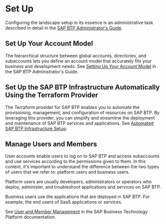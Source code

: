 <!-- loio3b774f8573ce47558b3f14335d4fa22e -->

# Set Up

Configuring the landscape setup in its essence is an administrative task described in detail in the [SAP BTP Administrator's Guide](https://help.sap.com/docs/btp/best-practices/best-practices-for-sap-btp?version=Cloud).



<a name="loio3b774f8573ce47558b3f14335d4fa22e__section_bds_44k_bzb"/>

## Set Up Your Account Model

The hierarchical structure between global accounts, directories, and subaccounts lets you define an account model that accurately fits your business and development needs. See [Setting Up Your Account Model](https://help.sap.com/docs/btp/best-practices/setting-up-your-account-model?version=Cloud) in the SAP BTP Administrator's Guide.



<a name="loio3b774f8573ce47558b3f14335d4fa22e__section_xyh_wgw_tcc"/>

## Set Up the SAP BTP Infrastructure Automatically Using the Terraform Provider

The Terraform provider for SAP BTP enables you to automate the provisioning, management, and configuration of resources on SAP BTP. By leveraging this provider, you can simplify and streamline the deployment and maintenance of SAP BTP services and applications. See [Automated SAP BTP Infrastructure Setup](https://help.sap.com/docs/btp/best-practices-for-sap-btp/tools-for-account-administration?version=Cloud&q=terraform#loio6dd97e11cae44afa809351e1222aafd8).



<a name="loio3b774f8573ce47558b3f14335d4fa22e__section_ln1_trk_bzb"/>

## Manage Users and Members

User accounts enable users to log on to SAP BTP and access subaccounts and use services according to the permissions given to them. In this context, it's important to understand the difference between the two types of users that we refer to: platform users and business users.

Platform users are usually developers, administrators or operators who deploy, administer, and troubleshoot applications and services on SAP BTP.

Business users use the applications that are deployed in SAP BTP. For example, the end users of SaaS applications or services.

See [User and Member Management](https://help.sap.com/docs/btp/sap-business-technology-platform/user-and-member-management?version=Cloud) in the SAP Business Technology Platform documentation.

